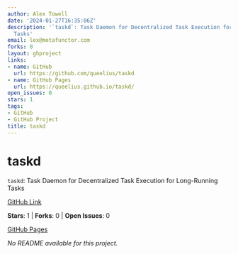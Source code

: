 ```yaml
---
author: Alex Towell
date: '2024-01-27T16:35:06Z'
description: '`taskd`: Task Daemon for Decentralized Task Execution for Long-Running
  Tasks'
email: lex@metafunctor.com
forks: 0
layout: ghproject
links:
- name: GitHub
  url: https://github.com/queelius/taskd
- name: GitHub Pages
  url: https://queelius.github.io/taskd/
open_issues: 0
stars: 1
tags:
- GitHub
- GitHub Project
title: taskd
---
```


# taskd
`taskd`: Task Daemon for Decentralized Task Execution for Long-Running Tasks

[GitHub Link](https://github.com/queelius/taskd)

**Stars**: 1 | **Forks**: 0 | **Open Issues**: 0

[GitHub Pages](https://queelius.github.io/taskd/)

_No README available for this project._
